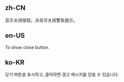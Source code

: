 ## zh-CN

显示关闭按钮，点击可关闭警告提示。

## en-US

To show close button.

## ko-KR

닫기 버튼을 표시하고, 클릭하면 경고 메시지를 닫을 수 있습니다.
